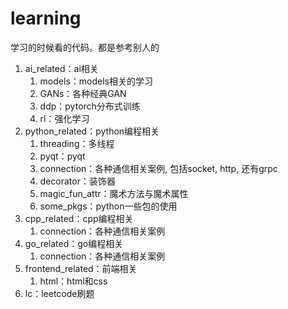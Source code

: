 # learning
学习的时候看的代码。都是参考别人的
1. ai_related：ai相关
   1. models：models相关的学习
   2. GANs：各种经典GAN
   3. ddp：pytorch分布式训练
   4. rl：强化学习
2. python_related：python编程相关
   1. threading：多线程
   2. pyqt：pyqt
   3. connection：各种通信相关案例, 包括socket, http, 还有grpc
   4. decorator：装饰器
   5. magic_fun_attr：魔术方法与魔术属性
   6. some_pkgs：python一些包的使用
3. cpp_related：cpp编程相关
   1. connection：各种通信相关案例
4. go_related：go编程相关
   1. connection：各种通信相关案例
5. frontend_related：前端相关
   1. html：html和css
6. lc：leetcode刷题